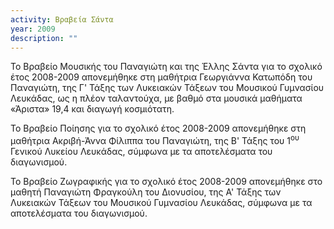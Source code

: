 ```yaml
---
activity: Βραβεία Σάντα
year: 2009
description: ""
---
```

Το Βραβείο Μουσικής του Παναγιώτη και της Έλλης Σάντα για το σχολικό έτος 2008-2009 απονεμήθηκε στη μαθήτρια Γεωργιάννα Κατωπόδη του Παναγιώτη, της Γ' Τάξης των Λυκειακών Τάξεων του Μουσικού Γυμνασίου Λευκάδας, ως η πλέον ταλαντούχα, με βαθμό στα μουσικά μαθήματα «Άριστα» 19,4 και διαγωγή κοσμιότατη.

Το Βραβείο Ποίησης για το σχολικό έτος 2008-2009 απονεμήθηκε στη μαθήτρια Ακριβή-Άννα Φίλιππα του Παναγιώτη, της Β' Τάξης του 1<sup>ου</sup> Γενικού Λυκείου Λευκάδας, σύμφωνα με τα αποτελέσματα του διαγωνισμού.

Το Βραβείο Ζωγραφικής για το σχολικό έτος 2008-2009 απονεμήθηκε στο μαθητή Παναγιώτη Φραγκούλη του Διονυσίου, της Α' Τάξης των Λυκειακών Τάξεων του Μουσικού Γυμνασίου Λευκάδας, σύμφωνα με τα αποτελέσματα του διαγωνισμού.

